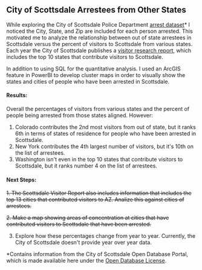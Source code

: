 ## City of Scottsdale Arrestees from Other States

While exploring the City of Scottsdale Police Department [arrest dataset](http://data.scottsdaleaz.gov/dataset/police-departmental-arrest-data)* I noticed the City, State, and Zip are included for each person arrested.  This motivated me to analyze the relationship between out of state arrestees in Scottsdale versus the percent of visitors to Scottsdale from various states.  Each year the City of Scottsdale publishes a [visitor research report](https://www.scottsdaleaz.gov/Assets/ScottsdaleAZ/Tourism+Reports/2018+Visitor+Report+Longwoods.pdf), which includes the top 10 states that contribute visitors to Scottsdale.  

In addition to using SQL for the quantitative analysis.  I used an ArcGIS feature in PowerBI to develop cluster maps in order to visually show the states and cities of people who have been arrested in Scottsdale.

#### Results:

Overall the percentages of visitors from various states and the percent of people being arrested from those states aligned.  However:
1. Colorado contributes the 2nd most visitors from out of state, but it ranks 6th in terms of states of residence for people who have been arrested in Scottsdale.  
2. New York contributes the 4th largest number of visitors, but it's 10th on the list of arrestees.  
3. Washington isn't even in the top 10 states that contribute visitors to Scottsdale, but it ranks number 4 on the list of arrestees.

#### Next Steps:

~~1. The Scottsdale Visitor Report also includes information that includes the top 13 cities that contributed visitors to AZ.  Analize this against cities of arrestees.~~

~~2. Make a map showing areas of concentration at cities that have contributed visitors to Scottsdale that have been arrested.~~
 
 3. Explore how these percentages change from year to year.  Currently, the City of Scottsdale doesn't provide year over year data.


*Contains information from the City of Scottsdale Open Database Portal, which is made available here under the [Open Database License](http://www.scottsdaleaz.gov/AssetFactory.aspx?did=69351).
